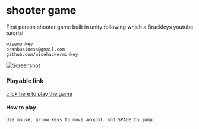 # shooter game
First person shooter game built in unity following which a Brackleys youtube tutorial
```
wisemonkey
oranbusiness@gmail.com
github.com/wisehackermonkey
```
![Screenshot](https://i.imgur.com/mPymPho.png)

### Playable link
[click here to play the game](https://wisehackermonkey.github.io/20181006_shooter/index.html)
#### How to play
```
Use mouse, arrow keys to move around, and SPACE to jump
```
